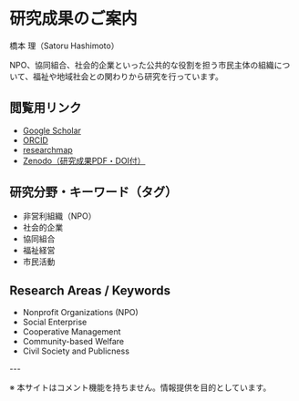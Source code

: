 # 研究成果のご案内

橋本 理（Satoru Hashimoto）

NPO、協同組合、社会的企業といった公共的な役割を担う市民主体の組織について、福祉や地域社会との関わりから研究を行っています。

## 閲覧用リンク

- [Google Scholar](https://scholar.google.com/citations?user=FAdoisMAAAAJ)
- [ORCID](https://orcid.org/0009-0000-6527-7148)
- [researchmap](https://researchmap.jp/read0069764)
- [Zenodo（研究成果PDF・DOI付）](https://zenodo.org/search?q=satoru%20hashimoto)

<!DOCTYPE html>
<html lang="ja">
<head>
  <meta charset="UTF-8">
  <title>研究紹介：橋本 理</title>
</head>
<body>
  <h2>研究分野・キーワード（タグ）</h2>
  <ul>
    <li>非営利組織（NPO）</li>
    <li>社会的企業</li>
    <li>協同組合</li>
    <li>福祉経営</li>
    <li>市民活動</li>
  </ul>

  <h2>Research Areas / Keywords</h2>
  <ul>
    <li>Nonprofit Organizations (NPO)</li>
    <li>Social Enterprise</li>
    <li>Cooperative Management</li>
    <li>Community-based Welfare</li>
    <li>Civil Society and Publicness</li>
  </ul>
</body>
</html>---

※ 本サイトはコメント機能を持ちません。情報提供を目的としています。
